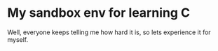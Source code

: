 # My sandbox env for learning C

Well, everyone keeps telling me how hard it is, so lets experience it for myself. 
